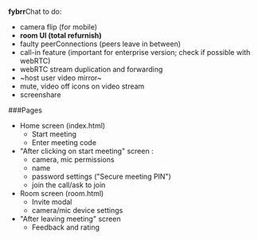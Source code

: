 **fybrr**Chat to do:

- camera flip (for mobile)
- **room UI (total refurnish)**
- faulty peerConnections (peers leave in between)
- call-in feature (important for enterprise version; check if possible with webRTC)
- webRTC stream duplication and forwarding
- ~host user video mirror~
- mute, video off icons on video stream
- screenshare

###Pages

- Home screen (index.html)
  - Start meeting
  - Enter meeting code
- "After clicking on start meeting" screen : 
  - camera, mic permissions
  - name
  - password settings ("Secure meeting PIN")
  - join the call/ask to join
- Room screen (room.html)
  - Invite modal
  - camera/mic device settings
- "After leaving meeting" screen
  - Feedback and rating
